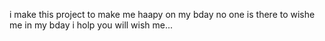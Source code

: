 i make this project to make me haapy on my bday no one is there to wishe me in my bday i holp you will wish me...
